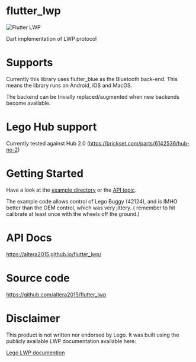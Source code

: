 # flutter_lwp

![Flutter LWP](https://altera2015.github.io/flutter_lwp/lwp.png)

Dart implementation of LWP protocol

# Supports

Currently this library uses flutter_blue as the Bluetooth back-end. This means the library runs on
Android, iOS and MacOS.

The backend can be trivially replaced/augmented when new backends become available.

# Lego Hub support

Currently tested against Hub 2.0 (https://brickset.com/parts/6142536/hub-no-2)

# Getting Started

Have a look at the [example directory](https://github.com/altera2015/flutter_lwp/tree/master/example) 
or the [API topic](https://altera2015.github.io/flutter_lwp/topics/API-topic.html).

The example code allows control of Lego Buggy (42124), and is IMHO better than the
OEM control, which was very jittery. ( remember to hit calibrate at least once with the wheels
off the ground.)

# API Docs

https://altera2015.github.io/flutter_lwp/

# Source code

https://github.com/altera2015/flutter_lwp

# Disclaimer

This product is not written nor endorsed by Lego. It was built using the publicly available LWP
documentation available here:

[Lego LWP documention](https://lego.github.io/lego-ble-wireless-protocol-docs/index.html)
